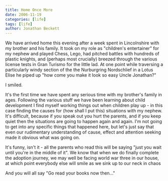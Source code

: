 ```yaml
---
title: Home Once More
date: 2006-11-19
categories: [life]
tags: [life]
author: Jonathan Beckett
---
```


We have arrived home this evening after a week spent in Lincolnshire with my brother and his family. It took on my role as "children's entertainer" for my nephew and played Chess, Lego, had pitched battles with hundreds of plastic knights, and (perhaps most crucially) breezed through the various license tests in Gran Turismo for the little lad. At one point while traversing a particularly windy section of the the Nurburgring Nordschlief in a Lotus Elise he piped up "how come you make it look so easy Uncle Jonathan?"

I smiled.

It's the first time we have spent any serious time with my brother's family in ages. Following the various stuff we have been learning about child development I find myself working things out when children play up - in this case finding the causes for (how shall I put this) situations with my nephew. It's difficult, because if you speak out you hurt the parents, and if you keep quiet then the situations are going to happen again and again. I'm not going to get into any specific things that happened here, but let's just say that even our rudimentary understanding of cause, effect and attention seeking made it obvious what was going on.

It's funny, isn't it - all the parents who read this will be saying "just you wait until you're in the middle of it". We know that when we do finally complete the adoption journey, we may well be facing world war three in our house, at which point everybody else will smile as we sink up to our neck in chaos 

And you will all say "Go read your books now then..."
